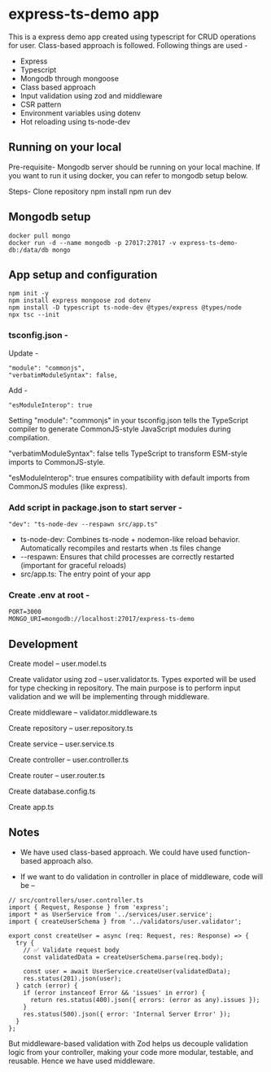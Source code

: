 # express-ts-demo app

This is a express demo app created using typescript for CRUD operations for user. Class-based approach is followed.
Following things are used -

- Express
- Typescript
- Mongodb through mongoose
- Class based approach
- Input validation using zod and middleware
- CSR pattern
- Environment variables using dotenv
- Hot reloading using ts-node-dev

## Running on your local

Pre-requisite-
Mongodb server should be running on your local machine. If you want to run it using docker, you can refer to mongodb setup below.

Steps-
Clone repository
npm install
npm run dev

## Mongodb setup

```
docker pull mongo
docker run -d --name mongodb -p 27017:27017 -v express-ts-demo-db:/data/db mongo
```

## App setup and configuration

```
npm init -y
npm install express mongoose zod dotenv
npm install -D typescript ts-node-dev @types/express @types/node
npx tsc --init
```

### tsconfig.json -

Update -

```
"module": "commonjs",
"verbatimModuleSyntax": false,
```

Add -

```
"esModuleInterop": true
```

Setting "module": "commonjs" in your tsconfig.json tells the TypeScript compiler to generate CommonJS-style JavaScript modules during compilation.

"verbatimModuleSyntax": false tells TypeScript to transform ESM-style imports to CommonJS-style.

"esModuleInterop": true ensures compatibility with default imports from CommonJS modules (like express).

### Add script in package.json to start server -

```
"dev": "ts-node-dev --respawn src/app.ts"
```

- ts-node-dev: Combines ts-node + nodemon-like reload behavior. Automatically recompiles and restarts when .ts files change
- --respawn: Ensures that child processes are correctly restarted (important for graceful reloads)
- src/app.ts: The entry point of your app

### Create .env at root -

```
PORT=3000
MONGO_URI=mongodb://localhost:27017/express-ts-demo
```

## Development

Create model – user.model.ts

Create validator using zod – user.validator.ts. Types exported will be used for type checking in repository. The main purpose is to perform input validation and we will be implementing through middleware.

Create middleware – validator.middleware.ts

Create repository – user.repository.ts

Create service – user.service.ts

Create controller – user.controller.ts

Create router – user.router.ts

Create database.config.ts

Create app.ts

## Notes

- We have used class-based approach. We could have used function-based approach also.

- If we want to do validation in controller in place of middleware, code will be –

```
// src/controllers/user.controller.ts
import { Request, Response } from 'express';
import * as UserService from '../services/user.service';
import { createUserSchema } from '../validators/user.validator';

export const createUser = async (req: Request, res: Response) => {
  try {
    // ✅ Validate request body
    const validatedData = createUserSchema.parse(req.body);

    const user = await UserService.createUser(validatedData);
    res.status(201).json(user);
  } catch (error) {
    if (error instanceof Error && 'issues' in error) {
      return res.status(400).json({ errors: (error as any).issues });
    }
    res.status(500).json({ error: 'Internal Server Error' });
  }
};
```

But middleware-based validation with Zod helps us decouple validation logic from your controller, making your code more modular, testable, and reusable. Hence we have used middleware.
